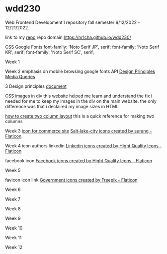 # wdd230
Web Frontend Development I repository fall semester 9/12/2022 - 12/21/2022

link to my [repo](https://github.com/Nr1cha/wdd230)
repo domain https://nr1cha.github.io/wdd230/

CSS Google Fonts
font-family: 'Noto Serif JP', serif;
font-family: 'Noto Serif KR', serif;
font-family: 'Noto Serif SC', serif;

Week 1

Week 2
emphasis on mobile browsing 
google fonts API
[Design Principles](https://byui.instructure.com/courses/207530/pages/w02-activity-design-principles?module_item_id=26511610)
[Media Queries](https://byui.instructure.com/courses/207530/modules/items/26511624)

3 Design principles [document](https://byui.instructure.com/courses/207530/assignments/9558461?module_item_id=26511712)
    
[CSS images in div](https://code-paper.com/css/examples-how-to-keep-image-inside-a-div-container)
this website helped me learn and understand the fix i needed
for me to keep my images in the div on the main website. the 
only difference was that i declaired my image sizes in HTML

[how to create two column layout](https://www.w3schools.com/howto/howto_css_two_columns.asp)
this is a quick reference for making two columns 


Week 3
[icon for commerce site](https://www.flaticon.com/free-icon/salt-lake-city_5352469?term=utah&page=1&position=3&page=1&position=3&related_id=5352469&origin=style)
<a href="https://www.flaticon.com/free-icons/salt-lake-city" title="salt-lake-city icons">Salt-lake-city icons created by surang - Flaticon</a>

Week 4
icon authors
linkedin <a href="https://www.flaticon.com/free-icons/linkedin" title="linkedin icons">Linkedin icons created by Hight Quality Icons - Flaticon</a>

facebook icon
<a href="https://www.flaticon.com/free-icons/facebook" title="facebook icons">Facebook icons created by Hight Quality Icons - Flaticon</a>

Week 5

favicon icon link
<a href="https://www.flaticon.com/free-icons/government" title="government icons">Government icons created by Freepik - Flaticon</a>

Week 6

Week 7

Week 8

Week 9

Week 10

Week 11

Week 12

